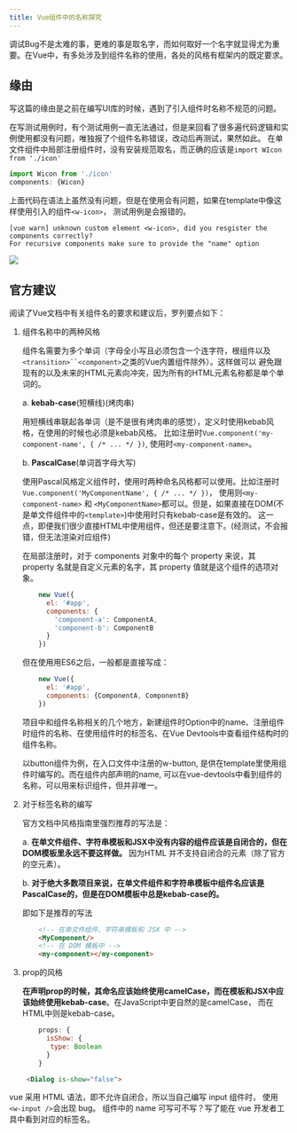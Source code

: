 ```yaml
---
title: Vue组件中的名称探究
---
```

调试Bug不是太难的事，更难的事是取名字，而如何取好一个名字就显得尤为重要。在Vue中，有多处涉及到组件名称的使用，各处的风格有框架内的既定要求。


## 缘由
写这篇的缘由是之前在编写UI库的时候，遇到了引入组件时名称不规范的问题。

在写测试用例时，有个测试用例一直无法通过，但是来回看了很多遍代码逻辑和实例使用都没有问题，唯独报了个组件名称错误，改动后再测试，果然如此。
在单文件组件中局部注册组件时，没有安装规范取名，而正确的应该是`import WIcon from './icon'`
```javascript
import Wicon from './icon'
components: {Wicon}
```
上面代码在语法上虽然没有问题，但是在使用会有问题，如果在template中像这样使用引入的组件`<w-icon>`，
测试用例是会报错的。
```shell script
[vue warn] unknown custom element <w-icon>, did you resgister the components correctly?
For recursive components make sure to provide the "name" option
```
![](https://i.loli.net/2020/07/05/hoAviT1rZstkxOE.png)

## 官方建议
阅读了Vue文档中有关组件名的要求和建议后，罗列要点如下：

1. 组件名称中的两种风格

    组件名需要为多个单词（字母全小写且必须包含一个连字符，根组件以及`<transition>``<component>`之类的Vue内置组件除外）。这样做可以
    避免跟现有的以及未来的HTML元素向冲突，因为所有的HTML元素名称都是单个单词的。 
    
    a. **kebab-case**(短横线)(烤肉串)
    
    用短横线串联起各单词（是不是很有烤肉串的感觉），定义时使用kebab风格，在使用的时候也必须是kebab风格。
    比如注册时`Vue.component('my-component-name', { /* ... */ })`, 使用时`<my-component-name>`。

    b. **PascalCase**(单词首字母大写)
    
    使用Pascal风格定义组件时，使用时两种命名风格都可以使用。比如注册时`Vue.component('MyComponentName', { /* ... */ })`，
    使用则`<my-component-name>` 和 `<MyComponentName>`都可以。但是，如果直接在DOM(不是单文件组件中的`<template>`)中使用时只有kebab-case是有效的。
    这一点，即便我们很少直接HTML中使用组件，但还是要注意下。(经测试，不会报错，但无法渲染对应组件)
    
    在局部注册时，对于 components 对象中的每个 property 来说，其 property 名就是自定义元素的名字，其 property 值就是这个组件的选项对象。
        
    ```javascript
        new Vue({
          el: '#app',
          components: {
            'component-a': ComponentA,
            'component-b': ComponentB
          }
        })
    ```
    
    但在使用用ES6之后，一般都是直接写成：
    ```javascript
        new Vue({
          el: '#app',
          components: {ComponentA, ComponentB}
        })
    ```
    项目中和组件名称相关的几个地方，新建组件时Option中的name、注册组件时组件的名称、在使用组件时的标签名、在Vue Devtools中查看组件结构时的组件名称。
    
    以button组件为例，在入口文件中注册的w-button, 是供在template里使用组件时编写的。而在组件内部声明的name, 可以在vue-devtools中看到组件的名称，可以用来标识组件，但并非唯一。

2. 对于标签名称的编写
    
    官方文档中风格指南里强烈推荐的写法是：
    
    a. **在单文件组件、字符串模板和JSX中没有内容的组件应该是自闭合的，但在DOM模板里永远不要这样做。** 因为HTML
    并不支持自闭合的元素（除了官方的空元素）。
    
    b. **对于绝大多数项目来说，在单文件组件和字符串模板中组件名应该是PascalCase的，但是在DOM模板中总是kebab-case的。**
    
    即如下是推荐的写法
    ```html
        <!-- 在单文件组件、字符串模板和 JSX 中 -->
        <MyComponent/>
        <!-- 在 DOM 模板中 -->
        <my-component></my-component>
    ```

3. prop的风格

    **在声明prop的时候，其命名应该始终使用camelCase，而在模板和JSX中应该始终使用kebab-case**。在JavaScript中更自然的是camelCase，
    而在HTML中则是kebab-case。
    ```javascript
        props: {
          isShow: {
           type: Boolean       
          }
        }
    ```
    ```html
     <Dialog is-show="false">
    ```

vue 采用 HTML 语法，即不允许自闭合，所以当自己编写 input 组件时， 使用`<w-input />`会出现 bug。
组件中的 name 可写可不写？写了能在 vue 开发者工具中看到对应的标签名。
